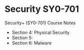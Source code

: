 # Security SY0-701
Security+ (SY0-701) Course Notes

- Section 4: Physical Security
- Section 5: 
- Section 6: Malware
